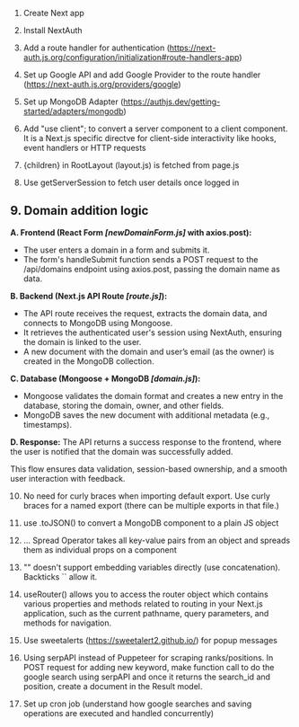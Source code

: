 1. Create Next app

2. Install NextAuth

3. Add a route handler for authentication (https://next-auth.js.org/configuration/initialization#route-handlers-app)

4. Set up Google API and add Google Provider to the route handler (https://next-auth.js.org/providers/google)

5. Set up MongoDB Adapter (https://authjs.dev/getting-started/adapters/mongodb)

6. Add "use client"; to convert a server component to a client component. It is a Next.js specific directve for client-side interactivity like hooks, event handlers or HTTP requests

7. {children} in RootLayout (layout.js) is fetched from page.js

8. Use getServerSession to fetch user details once logged in

## 9. Domain addition logic

**A. Frontend (React Form *[newDomainForm.js]* with axios.post):** 

<ul>
<li>The user enters a domain in a form and submits it.</li>
<li>The form's handleSubmit function sends a POST request to the /api/domains endpoint using axios.post, passing the domain name as data.</li>
</ul>

**B. Backend (Next.js API Route *[route.js]*):**

<ul>
<li>The API route receives the request, extracts the domain data, and connects to MongoDB using Mongoose.</li>
<li>It retrieves the authenticated user's session using NextAuth, ensuring the domain is linked to the user.</li>
<li>A new document with the domain and user’s email (as the owner) is created in the MongoDB collection.</li>
</ul>

**C. Database (Mongoose + MongoDB *[domain.js]*):**

<ul>
<li>Mongoose validates the domain format and creates a new entry in the database, storing the domain, owner, and other fields.</li>
<li>MongoDB saves the new document with additional metadata (e.g., timestamps).</li>
</ul>

**D. Response:**
The API returns a success response to the frontend, where the user is notified that the domain was successfully added.

This flow ensures data validation, session-based ownership, and a smooth user interaction with feedback.

10. No need for curly braces when importing default export. Use curly braces for a named export (there can be multiple exports in that file.)

11. use .toJSON() to convert a MongoDB component to a plain JS object

12. ... Spread Operator takes all key-value pairs from an object and spreads them as individual props on a component

13. "" doesn't support embedding variables directly (use concatenation). Backticks `` allow it.

14. useRouter() allows you to access the router object which contains various properties and methods related to routing in your Next.js application, such as the current pathname, query parameters, and methods for navigation.

15. Use sweetalerts (https://sweetalert2.github.io/) for popup messages

16. Using serpAPI instead of Puppeteer for scraping ranks/positions. In POST request for adding new keyword, make function call to do the google search using serpAPI and once it returns the search_id and position, create a document in the Result model.

17. Set up cron job (understand how google searches and saving operations are executed and handled concurrently)